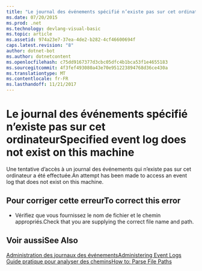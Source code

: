 ```yaml
---
title: "Le journal des événements spécifié n’existe pas sur cet ordinateur"
ms.date: 07/20/2015
ms.prod: .net
ms.technology: devlang-visual-basic
ms.topic: article
ms.assetid: 974a23e7-37ea-4de2-b282-4cf46600694f
caps.latest.revision: "8"
author: dotnet-bot
ms.author: dotnetcontent
ms.openlocfilehash: c75dd9167377d3cbc05dfc4b1bca53f1e4655183
ms.sourcegitcommit: 4f3fef493080a43e70e951223894768d36ce430a
ms.translationtype: MT
ms.contentlocale: fr-FR
ms.lasthandoff: 11/21/2017
---
```

# <a name="specified-event-log-does-not-exist-on-this-machine"></a><span data-ttu-id="daf40-102">Le journal des événements spécifié n’existe pas sur cet ordinateur</span><span class="sxs-lookup"><span data-stu-id="daf40-102">Specified event log does not exist on this machine</span></span>
<span data-ttu-id="daf40-103">Une tentative d’accès à un journal des événements qui n’existe pas sur cet ordinateur a été effectuée.</span><span class="sxs-lookup"><span data-stu-id="daf40-103">An attempt has been made to access an event log that does not exist on this machine.</span></span>  
  
## <a name="to-correct-this-error"></a><span data-ttu-id="daf40-104">Pour corriger cette erreur</span><span class="sxs-lookup"><span data-stu-id="daf40-104">To correct this error</span></span>  
  
-   <span data-ttu-id="daf40-105">Vérifiez que vous fournissez le nom de fichier et le chemin appropriés.</span><span class="sxs-lookup"><span data-stu-id="daf40-105">Check that you are supplying the correct file name and path.</span></span>  
  
## <a name="see-also"></a><span data-ttu-id="daf40-106">Voir aussi</span><span class="sxs-lookup"><span data-stu-id="daf40-106">See Also</span></span>  
 [<span data-ttu-id="daf40-107">Administration des journaux des événements</span><span class="sxs-lookup"><span data-stu-id="daf40-107">Administering Event Logs</span></span>](http://msdn.microsoft.com/en-us/35f53238-bdd2-417b-acd8-2fd9f7397f18)  
 [<span data-ttu-id="daf40-108">Guide pratique pour analyser des chemins</span><span class="sxs-lookup"><span data-stu-id="daf40-108">How to: Parse File Paths</span></span>](../../visual-basic/developing-apps/programming/drives-directories-files/how-to-parse-file-paths.md)
